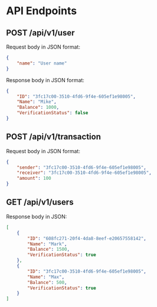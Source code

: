 # API Endpoints

## POST /api/v1/user
Request body in JSON format:
```json
{
    "name": "User name"
}
```
Response body in JSON format:
```json
{
    "ID": "3fc17c00-3510-4fd6-9f4e-605ef1e98005",
    "Name": "Mike",
    "Balance": 1000,
    "VerificationStatus": false
}
```

## POST /api/v1/transaction
Request body in JSON format:
```json
{
    "sender": "3fc17c00-3510-4fd6-9f4e-605ef1e98005",
    "receiver": "3fc17c00-3510-4fd6-9f4e-605ef1e98005",
    "amount": 100
}
```

## GET /api/v1/users
Response body in JSON:
```json
[
    {
        "ID": "608fc271-20f4-4da8-8eef-e20657558142",
        "Name": "Mark",
        "Balance": 1500,
        "VerificationStatus": true
    },
    {
        "ID": "3fc17c00-3510-4fd6-9f4e-605ef1e98005",
        "Name": "Max",
        "Balance": 500,
        "VerificationStatus": true
    }
]
```
